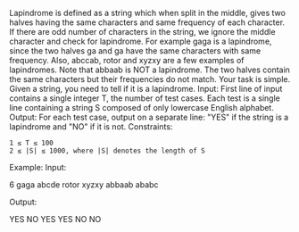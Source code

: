Lapindrome is defined as a string which when split in the middle, gives two halves having the same characters and same frequency of each character. If there are odd number of characters in the string, we ignore the middle character and check for lapindrome. For example gaga is a lapindrome, since the two halves ga and ga have the same characters with same frequency. Also, abccab, rotor and xyzxy are a few examples of lapindromes. Note that abbaab is NOT a lapindrome. The two halves contain the same characters but their frequencies do not match.
Your task is simple. Given a string, you need to tell if it is a lapindrome.
Input:
First line of input contains a single integer T, the number of test cases.
Each test is a single line containing a string S composed of only lowercase English alphabet.
Output:
For each test case, output on a separate line: "YES" if the string is a lapindrome and "NO" if it is not.
Constraints:

    1 ≤ T ≤ 100
    2 ≤ |S| ≤ 1000, where |S| denotes the length of S

Example:
Input:

6
gaga
abcde
rotor
xyzxy
abbaab
ababc


Output:

YES
NO
YES
YES
NO
NO

